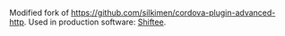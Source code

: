 Modified fork of https://github.com/silkimen/cordova-plugin-advanced-http.
Used in production software: [Shiftee](https://shiftee.io).
